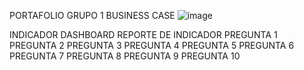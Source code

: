 PORTAFOLIO GRUPO 1
BUSINESS CASE
![image](https://github.com/user-attachments/assets/d0e081be-4ac3-43a4-9487-8c5e3d061157)

INDICADOR
DASHBOARD
REPORTE DE INDICADOR
PREGUNTA 1
PREGUNTA 2
PREGUNTA 3
PREGUNTA 4
PREGUNTA 5
PREGUNTA 6
PREGUNTA 7
PREGUNTA 8
PREGUNTA 9
PREGUNTA 10
